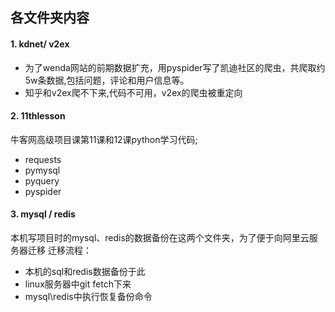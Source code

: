 ## 各文件夹内容
#### 1. kdnet/ v2ex 
- 为了wenda网站的前期数据扩充，用pyspider写了凯迪社区的爬虫，共爬取约5w条数据,包括问题，评论和用户信息等。
- 知乎和v2ex爬不下来,代码不可用，v2ex的爬虫被重定向

#### 2. 11thlesson

牛客网高级项目课第11课和12课python学习代码;
  - requests
  - pymysql
  - pyquery
  - pyspider
  


#### 3. mysql / redis

本机写项目时的mysql、redis的数据备份在这两个文件夹，为了便于向阿里云服务器迁移
迁移流程：
  - 本机的sql和redis数据备份于此
  - linux服务器中git fetch下来
  - mysql\redis中执行恢复备份命令
  

